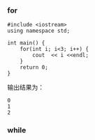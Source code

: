 ### for
```
#include <iostream>
using namespace std;

int main() {
	for(int i; i<3; i++) {
	    cout  << i <<endl;
	}
	return 0;
}
```
输出结果为：
```
0
1
2
```
### while
